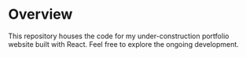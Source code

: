 # Overview
This repository houses the code for my under-construction portfolio website built with React. Feel free to explore the ongoing development.
